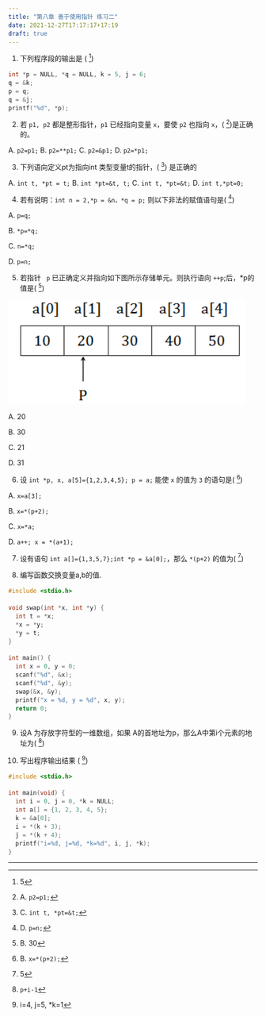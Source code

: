 ```yaml
---
title: "第八章 善于使用指针 练习二"
date: 2021-12-27T17:17:17+17:19
draft: true
---
```


<!--more-->

1. 下列程序段的输出是 ( [^1])

```c
int *p = NULL, *q = NULL, k = 5, j = 6;
q = &k;
p = q;
q = &j;
printf("%d", *p);
```

2. 若 `p1, p2` 都是整形指针，`p1` 已经指向变量 `x`，要使 `p2` 也指向 `x`，( [^2])是正确的。

A. `p2=p1;`
B. `p2=**p1;`
C. `p2=&p1;`
D. `p2=*p1;`

3. 下列语向定义pt为指向int 类型变量t的指针，( [^3]) 是正确的

A. `int t, *pt = t;`
B. `int *pt=&t, t;`
C. `int t, *pt=&t;`
D.  `int t,*pt=0;`

4. 若有说明：`int n = 2,*p = &n，*q = p;` 则以下非法的赋值语句是( [^4]) 

A. `p=q;`

B. `*p=*q;`

C. `n=*q;`

D. `p=n;`

5. 若指针 ` p` 已正确定义并指向如下图所示存储单元。则执行语向 `++p`;后，*p的值是( [^5]) 

![1](/c/8.2-1.png)

A. 20

B. 30

C. 21

D. 31

6. 设 `int *p, x, a[5]={1,2,3,4,5}; p = a;` 能使 `x` 的值为 `3` 的语句是( [^6]) 

A. `x=a[3];`

B. `x=*(p+2);`

C. `x=*a;`

D. `a++; x = *(a+1);`

7. 设有语句 `int a[]={1,3,5,7};int *p = &a[0];`，那么 `*(p+2)` 的值为( [^7])

8. 编写函数交换变量a,b的值.

```c
#include <stdio.h>

void swap(int *x, int *y) {
  int t = *x;
  *x = *y;
  *y = t;
}

int main() {
  int x = 0, y = 0;
  scanf("%d", &x);
  scanf("%d", &y);
  swap(&x, &y);
  printf("x = %d, y = %d", x, y);
  return 0;
}
```

9. 设A 为存放字符型的一维数组，如果 A的首地址为p，那么A中第i个元素的地址为( [^9])

10. 写出程序输出结果 ( [^10])

```c
#include <stdio.h>

int main(void) {
  int i = 0, j = 0, *k = NULL;
  int a[] = {1, 2, 3, 4, 5};
  k = &a[0];
  i = *(k + 3);
  j = *(k + 4);
  printf("i=%d, j=%d, *k=%d", i, j, *k);
}
```



------

[^1]: 5

[^2]: A. `p2=p1;`
[^3]: C. `int t, *pt=&t;`
[^4]: D. `p=n;` 
[^5]: B. 30
[^6]: B. `x=*(p+2);`

[^7]: 5
[^9]: `p+i-1`
[^10]: i=4, j=5, *k=1

